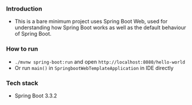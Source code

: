 ### Introduction
- This is a bare minimum project uses Spring Boot Web, used for understanding how Spring Boot works as well as the default behaviour of Spring Boot.

### How to run
- `./mvnw spring-boot:run` and open `http://localhost:8080/hello-world`
- Or run `main()` in `SpringbootWebTemplateApplication` in IDE directly

### Tech stack
- Spring Boot 3.3.2